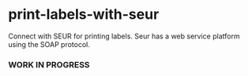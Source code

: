 # print-labels-with-seur
Connect with SEUR for printing labels. Seur has a web service platform using the SOAP protocol.
### WORK IN PROGRESS